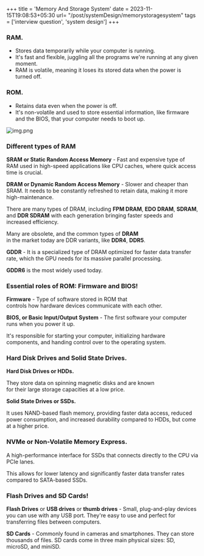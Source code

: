 +++
title = 'Memory And Storage System'
date = 2023-11-15T19:08:53+05:30
url= "/post/systemDesign/memorystoragesystem"
tags = ['interview question', 'system design']
+++



### RAM.
- Stores data temporarily while your computer is running. 
- It's fast and flexible, juggling all the  programs we're running at any given moment.
- RAM is volatile, meaning it loses  its stored data when the power is turned off.
### ROM.
- Retains data even when the power is off. 
- It's non-volatile and used to  store essential information, like firmware and the BIOS, that  your computer needs to boot up.

![img.png](/images/img7.png)

### Different types of RAM

**SRAM or Static Random Access Memory** - Fast and expensive type of RAM used in high-speed applications like CPU  caches, where quick access time is crucial.

**DRAM or Dynamic Random Access Memory** - Slower and cheaper than SRAM. It needs to be constantly refreshed to  retain data, making it more high-maintenance.

There are many types of DRAM, including **FPM DRAM**, **EDO DRAM**, **SDRAM**, and **DDR SDRAM**  with each generation bringing faster  speeds and increased efficiency.

Many are obsolete, and the common types of **DRAM**  
in the market today are DDR  variants, like **DDR4**, **DDR5**.

**GDDR** - It is a specialized type of DRAM optimized for faster data transfer rate, which the GPU needs for its  massive parallel processing.

**GDDR6** is the most widely used today.

### Essential  roles of ROM: Firmware and BIOS!
**Firmware** - Type of software stored in ROM that  
controls how hardware devices  communicate with each other.

**BIOS, or Basic Input/Output System** - The first  software your computer runs when you power it up.

It's responsible for starting your  computer, initializing hardware components, and handing control over to the operating system.

### Hard Disk  Drives and Solid State Drives.

**Hard Disk Drives or HDDs.**

They store data on spinning  magnetic disks and are known  
for their large storage capacities at a low price.

**Solid State Drives or SSDs.**

It uses NAND-based flash  memory, providing faster data access, reduced power consumption, and increased durability  compared to HDDs, but come at a higher price.

### NVMe or Non-Volatile Memory Express.

A high-performance interface for SSDs that connects directly to the  CPU via PCIe lanes. 

This allows for lower latency and significantly faster data  transfer rates compared to SATA-based SSDs.

### Flash Drives and SD Cards!

**Flash Drives** or **USB drives** or **thumb  drives** - Small, plug-and-play devices you can use with any USB port. They're easy to use and  perfect for transferring files between computers.

**SD Cards** - Commonly found in cameras and smartphones. They can store thousands of files. SD cards come in three main physical  sizes: SD, microSD, and miniSD.
